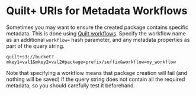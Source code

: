 # Quilt+ URIs for Metadata Workflows

Sometimes you may want to ensure the created package contains specific metadata.
This is done using [Quilt workflows](https://docs.quiltdata.com/advanced/workflows).
Specify the workflow name as an additional `workflow=` hash parameter,
and any metadata properties as part of the query string.

```string
quilt+s3://bucket?mkey1=val1&mkey2=val2#package=prefix/suffix&workflow=my_workflow
```

Note that specifying a workflow means that package creation will fail (and nothing will be saved)
if the query string does not contain all the required metadata,
so you should carefully test it beforehand.
